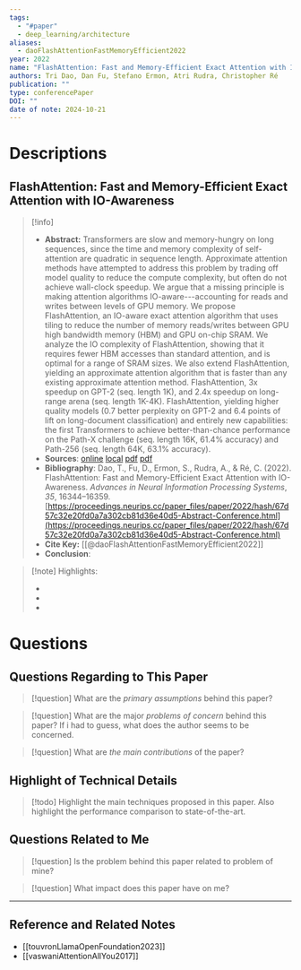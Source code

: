 ```yaml
---
tags:
  - "#paper"
  - deep_learning/architecture
aliases:
  - daoFlashAttentionFastMemoryEfficient2022
year: 2022
name: "FlashAttention: Fast and Memory-Efficient Exact Attention with IO-Awareness"
authors: Tri Dao, Dan Fu, Stefano Ermon, Atri Rudra, Christopher Ré
publication: ""
type: conferencePaper
DOI: ""
date of note: 2024-10-21
---
```

# Descriptions

## FlashAttention: Fast and Memory-Efficient Exact Attention with IO-Awareness 
> [!info] 
> - **Abstract:** Transformers are slow and memory-hungry on long sequences, since the time and memory complexity of self-attention are quadratic in sequence length. Approximate attention methods have attempted to address this problem by trading off model quality to reduce the compute complexity, but often do not achieve wall-clock speedup. We argue that a missing principle is making attention algorithms IO-aware---accounting for reads and writes between levels of GPU memory. We propose FlashAttention, an IO-aware exact attention algorithm that uses tiling to reduce the number of memory reads/writes between GPU high bandwidth memory (HBM) and GPU on-chip SRAM. We analyze the IO complexity of FlashAttention, showing that it requires fewer HBM accesses than standard attention, and is optimal for a range of SRAM sizes. We also extend FlashAttention, yielding an approximate attention algorithm that is faster than any existing approximate attention method. FlashAttention, 3x speedup on GPT-2 (seq. length 1K), and 2.4x speedup on long-range arena (seq. length 1K-4K). FlashAttention, yielding higher quality models (0.7 better perplexity on GPT-2 and 6.4 points of lift on long-document classification) and entirely new capabilities: the first Transformers to achieve better-than-chance performance on the Path-X challenge (seq. length 16K, 61.4% accuracy) and Path-256 (seq. length 64K, 63.1% accuracy). 
> - **Sources**: [online](http://zotero.org/users/13492210/items/9UZXDXZM) [local](zotero://select/library/items/9UZXDXZM) [pdf](file:////home/lukexie/Documents/Papers/storage/WRVFH3X9/Dao%20et%20al.%20-%202022%20-%20FlashAttention%20Fast%20and%20Memory-Efficient%20Exact%20At.pdf)  [pdf](file:////home/lukexie/Documents/Papers/storage/WEVL5U37/NeurIPS-2022-flashattention-fast-and-memory-efficient-exact-attention-with-io-awareness-Supplemental-Conference.pdf) 
> - **Bibliography**: Dao, T., Fu, D., Ermon, S., Rudra, A., & Ré, C. (2022). FlashAttention: Fast and Memory-Efficient Exact Attention with IO-Awareness. _Advances in Neural Information Processing Systems_, _35_, 16344–16359. [https://proceedings.neurips.cc/paper_files/paper/2022/hash/67d57c32e20fd0a7a302cb81d36e40d5-Abstract-Conference.html](https://proceedings.neurips.cc/paper_files/paper/2022/hash/67d57c32e20fd0a7a302cb81d36e40d5-Abstract-Conference.html)
> - **Cite Key:** [[@daoFlashAttentionFastMemoryEfficient2022]] 
> - **Conclusion**:


>[!note] Highlights:
>
>-
>-
>-



# Questions
## Questions Regarding to This Paper


>[!question] 
>What are the *primary assumptions* behind this paper?



>[!question]
>What are the major *problems of concern* behind this paper? If i had to guess, what does the author seems to be concerned. 




>[!question]
>What are *the main contributions* of the paper?



## Highlight of Technical Details


>[!todo]
>Highlight the main techniques proposed in this paper. Also highlight the performance comparison to state-of-the-art.



## Questions Related to Me


> [!question] 
> Is the problem behind this paper related to problem of mine?



> [!question] 
> What impact does this paper have on me?




----

## Reference and Related Notes

- [[touvronLlamaOpenFoundation2023]]
- [[vaswaniAttentionAllYou2017]]